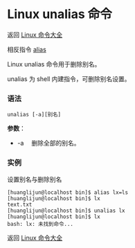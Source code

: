 # Linux unalias 命令

返回 [Linux 命令大全](https://ahuang007.github.com/Linux-Command)

相反指令  [alias](https://github.com/ahuang007/Linux-Command/blob/master/alias.md)

Linux unalias 命令用于删除别名。

unalias 为 shell 内建指令，可删除别名设置。

### 语法

```
unalias [-a][别名]
```

**参数**：

- -a 　删除全部的别名。

### 实例

设置别名与删除别名

```
[huanglijun@localhost bin]$ alias lx=ls
[huanglijun@localhost bin]$ lx
text.txt
[huanglijun@localhost bin]$ unalias lx
[huanglijun@localhost bin]$ lx
bash: lx: 未找到命令...
```

返回 [Linux 命令大全](https://ahuang007.github.com/Linux-Command)